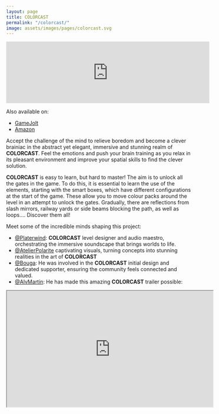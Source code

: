 ```yaml
---
layout: page
title: COLORCAST
permalink: "/colorcast/"
image: assets/images/pages/colorcast.svg
---
```


<p>
<div class="itchio-container">
<iframe width="552" height="167" frameborder="0" src="https://itch.io/embed/125415">
<a href="https://thedigitalspell.itch.io/colorcast">COLORCAST by The Digital Spell</a>
</iframe>
</div>
</p>

Also available on:
- [GameJolt](https://gamejolt.com/games/colorcast/238261)
- [Amazon](https://www.amazon.com/dp/B01MYNU8G4)

Accept the challenge of the mind to relieve boredom and become a clever brainiac in the abstract yet elegant, immersive and stunning realm of **COLORCAST**. Feel the emotions and push your brain training as you relax in its pleasant environment and improve your spatial skills to find the clever solution.

**COLORCAST** is easy to learn, but hard to master! The aim is to unlock all the gates in the game. To do this, it is essential to learn the use of the elements, starting with the smart boxes, which have different configurations at the start of the game. These allow you to move colour packs around the level in an attempt to unlock the gates. Gradually, there are reflections from slash mirrors, railway yards or side beams blocking the path, as well as loops.... Discover them all!

Meet some of the incredible minds shaping this project:

- [@Platerwind](https://x.com/Platerwind): **COLORCAST** level designer and audio maestro, orchestrating the immersive soundscape that brings worlds to life.
- [@AtelierPolarite](https://x.com/AtelierPolarite) captivating visuals, turning concepts into stunning realities in the art of **COLORCAST**
- [@Bouga](https://www.linkedin.com/in/borjaouterelo): He was involved in the **COLORCAST** initial design and dedicated supporter, ensuring the community feels connected and valued.
- [@AlvMartin](https://www.linkedin.com/in/%C3%A1lvaro-mart%C3%ADn-isabel-010456ba): He has made this amazing **COLORCAST** trailer possible:

<p>
<div class="youtube-container">
<iframe width="560" height="315"
        src="https://www.youtube.com/embed/w9bzCPZBMcM?si=jqFa6-hBt4H0D5l9"
        allow="accelerometer; autoplay; clipboard-write; encrypted-media; gyroscope; picture-in-picture; web-share"
        allowfullscreen>
</iframe>
</div>
</p>
